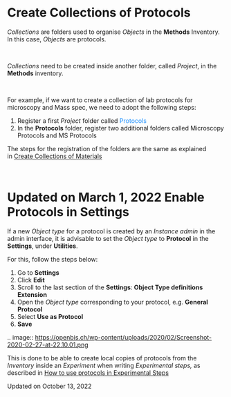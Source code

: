 Create Collections of Protocols
===============================



  
*Collections* are folders used to organise *Objects* in the **Methods**
Inventory. In this case, *Objects* are protocols.

 

*Collections* need to be created inside
another folder, called *Project*, in the **Methods** inventory.

 

For example, if we want to create a
collection of lab protocols for microscopy and Mass spec, we need to
adopt the following steps:

1.  Register a first *Project* folder called <span
    style="color: dodgerblue;"> Protocols
2.  In the **Protocols** folder, register two additional folders called
    Microscopy Protocols and
    MS Protocols

  
The steps for the registration of the folders are the same as explained
in [Create Collections of
Materials](https://openbis.ch/index.php/docs/admin-documentation-openbis-19-06-4/customise-inventory-of-materials-and-samples/create-collections-of-materials/)  
  

 

Updated on March 1, 2022
Enable Protocols in Settings
============================



  
If a new *Object type* for a protocol is created by an *Instance admin*
in the admin interface, it is advisable to set the *Object type* to
**Protocol** in the **Settings**, under **Utilities**.

  
For this, follow the steps below:  
  

1.  Go to **Settings**
2.  Click **Edit**
3.  Scroll to the last section of the **Settings**: **Object Type
    definitions Extension**
4.  Open the *Object type* corresponding to your protocol, e.g.
    **General Protocol**
5.  Select **Use as Protocol**
6.  **Save**

.. image:: https://openbis.ch/wp-content/uploads/2020/02/Screenshot-2020-02-27-at-22.10.01.png

  
This is done to be able to create local copies of protocols from the
*Inventory* inside an *Experiment* when writing *Experimental steps,* as
described in [How to use protocols in Experimental
Steps](https://openbis.ch/index.php/docs/user-documentation/lab-notebook/how-to-use-protocols-in-experimental-steps/)

Updated on October 13, 2022
